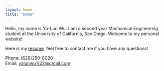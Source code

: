 ```yaml
---
layout: home
title: "Home"
---
```


Hello, my name is Ya-Lun Wu. I am a second year Mechanical Engineering student at the University of California, San Diego. Welcome to my personal website! 

Here is my <a href="https://grabcad.com/library/gamepad-controller-3">resume</a>, 
feel free to contact me if you have any questions!




Phone: (626)250-8020<br>
Email: yalunwu1122@gmail.com
